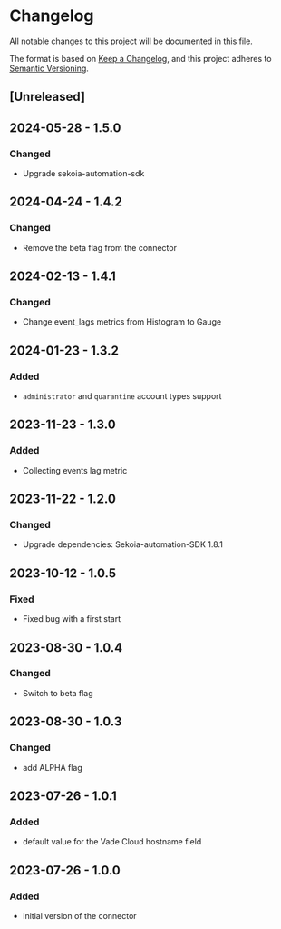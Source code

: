 # Changelog

All notable changes to this project will be documented in this file.

The format is based on [Keep a Changelog](https://keepachangelog.com/en/1.0.0/),
and this project adheres to [Semantic Versioning](https://semver.org/spec/v2.0.0.html).

## [Unreleased]

## 2024-05-28 - 1.5.0

### Changed

- Upgrade sekoia-automation-sdk

## 2024-04-24 - 1.4.2

### Changed

- Remove the beta flag from the connector

## 2024-02-13 - 1.4.1

### Changed

- Change event_lags metrics from Histogram to Gauge

## 2024-01-23 - 1.3.2

### Added

- `administrator` and `quarantine` account types support

## 2023-11-23 - 1.3.0

### Added

- Collecting events lag metric

## 2023-11-22 - 1.2.0

### Changed

- Upgrade dependencies: Sekoia-automation-SDK 1.8.1

## 2023-10-12 - 1.0.5

### Fixed

- Fixed bug with a first start

## 2023-08-30 - 1.0.4

### Changed

- Switch to beta flag

## 2023-08-30 - 1.0.3

### Changed

- add ALPHA flag

## 2023-07-26 - 1.0.1

### Added

- default value for the Vade Cloud hostname field

## 2023-07-26 - 1.0.0

### Added

- initial version of the connector
